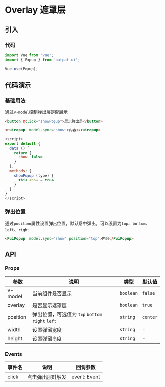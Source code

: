 # Overlay 遮罩层
## 引入
### 代码
```javascript
import Vue from 'vue';
import { Popup } from 'patpat-ui';

Vue.use(Popup);
```

## 代码演示
### 基础用法
通过`v-model`控制弹出层是否展示
```html
<button @click="showPopup">展示弹出层</button>

<PuiPopup :model.sync="show">内容</PuiPopup>
```

```javascript
<script>
export default {
  data () {
    return {
      show: false
    }
  },
  methods: {
    showPopup (type) {
      this.show = true
    }
  }
}
</script>
```
### 弹出位置
通过`position`属性设置弹出位置，默认居中弹出，可以设置为`top`、`bottom`、`left`、`right`
```html
<PuiPopup :model.sync="show" position="top">内容</PuiPopup>
```

## API
### Props
| 参数 | 说明 | 类型 | 默认值 |
|------|------|------|------|
| v-model | 当前组件是否显示 | `boolean` | `false` |
| overlay | 是否显示遮罩层 | `boolean` | `true` |
| position | 弹出位置，可选值为 `top` `bottom` `right` `left` | `string` | `center` |
| width | 设置弹窗宽度 | `string` | -
| height | 设置弹窗高度 | `string` | -

### Events
| 事件名 | 说明 | 回调参数 |
|------|------|------|
| click | 点击弹出层时触发 | event: Event |

